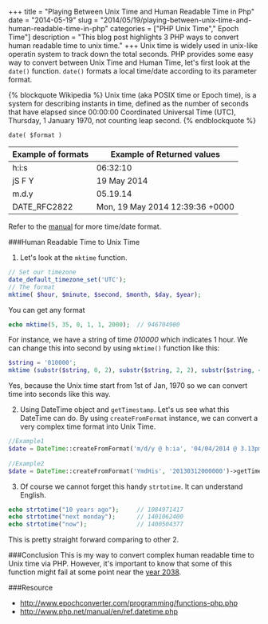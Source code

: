 +++
title = "Playing Between Unix Time and Human Readable Time in Php"
date = "2014-05-19"
slug = "2014/05/19/playing-between-unix-time-and-human-readable-time-in-php"
categories = ["PHP Unix Time"," Epoch Time"]
description = "This blog post highlights 3 PHP ways to convert human readable time to unix time."
+++
Unix time is widely used in unix-like operatin system to track down the total seconds. PHP provides some easy way to convert between Unix Time and Human Time, let's first look at the `date()` function. `date()` formats a local time/date according to its parameter format.
<!-- more -->
{% blockquote Wikipedia %}
Unix time (aka POSIX time or Epoch time), is a system for describing instants in time, defined as the number of seconds that have elapsed since 00:00:00 Coordinated Universal Time (UTC), Thursday, 1 January 1970, not counting leap second.
{% endblockquote %}

```
date( $format )
```
Example of formats     |    Example of Returned values
---  	| ---
h:i:s 	| 06:32:10
jS F Y 	| 19 May 2014
m.d.y 	| 05.19.14
DATE_RFC2822 | Mon, 19 May 2014 12:39:36 +0000



Refer to the [manual](http://jp1.php.net/manual/en/function.date.php) for more time/date format.

###Human Readable Time to Unix Time
1. Let's look at the `mktime` function.
```php
// Set our timezone
date_default_timezone_set('UTC');
// The format
mktime( $hour, $minute, $second, $month, $day, $year);
```
You can get any format
```php
echo mktime(5, 35, 0, 1, 1, 2000);	// 946704900
```
For instance, we have a string of time *010000* which indicates 1 hour. We can change this into second by using `mktime()` function like this:
```php
$string = '010000';
mktime (substr($string, 0, 2), substr($string, 2, 2), substr($string, 4, 2), 1, 1, 1970);
```
Yes, because the Unix time start from 1st of Jan, 1970 so we can convert time into seconds like this way.

2. Using DateTime object and `getTimestamp`.
Let's us see what this DateTime can do. By using `createFromFormat` instance, we can convert a very complex time format into Unix Time.
```php
//Example1
$date = DateTime::createFromFormat('m/d/y @ h:ia', '04/04/2014 @ 3.13pm')->getTimestamp();
    
//Example2
$date = DateTime::createFromFormat('YmdHis', '20130312000000')->getTimestamp();
```   

3. Of course we cannot forget this handy `strtotime`. It can understand English.
```php
echo strtotime("10 years ago"); 	// 1084971417
echo strtotime("next monday"); 		// 1401062400
echo strtotime("now");				// 1400504377
```
This is pretty straight forward comparing to other 2.

###Conclusion
This is my way to convert complex human readable time to Unix time via PHP. However, it's important to know that some of this function might fail at some point near the [year 2038](http://en.wikipedia.org/wiki/Year_2038_problem). 

###Resource
+ http://www.epochconverter.com/programming/functions-php.php
+ http://www.php.net/manual/en/ref.datetime.php
